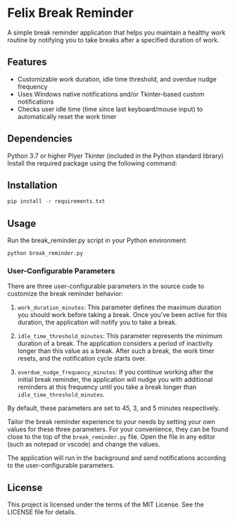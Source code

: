 # Felix Break Reminder

A simple break reminder application that helps you maintain a healthy work routine by notifying you to take breaks after a specified duration of work.

## Features

- Customizable work duration, idle time threshold, and overdue nudge frequency
- Uses Windows native notifications and/or Tkinter-based custom notifications
- Checks user idle time (time since last keyboard/mouse input) to automatically reset the work timer

## Dependencies

Python 3.7 or higher
Plyer
Tkinter (included in the Python standard library)
Install the required package using the following command:

## Installation

```bash
pip install -r requirements.txt
```

## Usage

Run the break_reminder.py script in your Python environment:

```
python break_reminder.py
```

### User-Configurable Parameters

There are three user-configurable parameters in the source code to customize the break reminder behavior:

1. `work_duration_minutes`: This parameter defines the maximum duration you should work before taking a break. Once you've been active for this duration, the application will notify you to take a break.

2. `idle_time_threshold_minutes`: This parameter represents the minimum duration of a break. The application considers a period of inactivity longer than this value as a break. After such a break, the work timer resets, and the notification cycle starts over.

3. `overdue_nudge_frequency_minutes`: If you continue working after the initial break reminder, the application will nudge you with additional reminders at this frequency until you take a break longer than `idle_time_threshold_minutes`.

By default, these parameters are set to 45, 3, and 5 minutes respectively.

Tailor the break reminder experience to your needs by setting your own values for these three parameters. For your convenience, they can be found close to the top of the `break_reminder.py` file. Open the file in any editor (such as notepad or vscode) and change the values. 

The application will run in the background and send notifications according to the user-configurable parameters.

## License

This project is licensed under the terms of the MIT License. See the LICENSE file for details.
